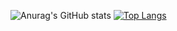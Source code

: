 ![Anurag's GitHub stats](https://github-readme-stats.vercel.app/api?username=ataliya-long&show_icons=true&theme=radical)
[![Top Langs](https://github-readme-stats.vercel.app/api/top-langs/?username=ataliya-long)](https://github.com/anuraghazra/github-readme-stats)
